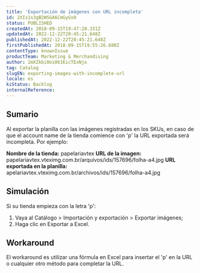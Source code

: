 ```yaml
---
title: 'Exportación de imágenes con URL incompleta'
id: 2XIs1s3gB2WSGA6CmGyGs0
status: PUBLISHED
createdAt: 2018-09-15T19:47:20.331Z
updatedAt: 2022-12-22T20:45:21.648Z
publishedAt: 2022-12-22T20:45:21.648Z
firstPublishedAt: 2018-09-15T19:55:26.680Z
contentType: knownIssue
productTeam: Marketing & Merchandising
author: 2mXZkbi0oi061KicTExNjo
tag: Catalog
slugEN: exporting-images-with-incomplete-url
locale: es
kiStatus: Backlog
internalReference: 
---
```


## Sumario

Al exportar la planilla con las imágenes registradas en los SKUs, en caso de que el account name de la tienda comience con 'p' la URL exportada será incompleta. Por ejemplo:

__Nombre de la tienda:__ papelariavtex
__URL de la imagen:__ papelariavtex.vteximg.com.br/arquivos/ids/157696/folha-a4.jpg
__URL exportada en la planilla:__ apelariavtex.vteximg.com.br/archivos/ids/157696/folha-a4.jpg

## Simulación

Si su tienda empieza con la letra 'p':

1. Vaya al Catálogo > Importación y exportación > Exportar imágenes;
2. Haga clic en Exportar a Excel.

## Workaround

El workaround es utilizar una fórmula en Excel para insertar el 'p' en la URL o cualquier otro método para completar la URL.

